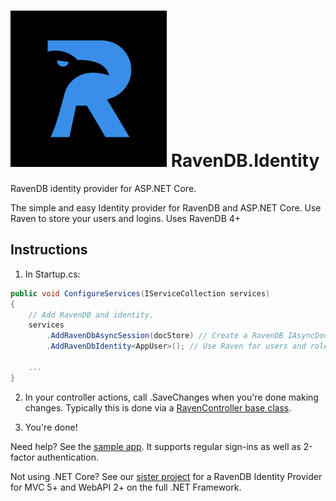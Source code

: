 ﻿# ![RavenDB logo](https://github.com/JudahGabriel/RavenDB.Identity/blob/master/RavenDB.Identity/nuget-icon.png?raw=true) RavenDB.Identity #
RavenDB identity provider for ASP.NET Core.

The simple and easy Identity provider for RavenDB and ASP.NET Core. Use Raven to store your users and logins. Uses RavenDB 4+

## Instructions ##
1. In Startup.cs:

```csharp
public void ConfigureServices(IServiceCollection services)
{
	// Add RavenDB and identity.
	services
		.AddRavenDbAsyncSession(docStore) // Create a RavenDB IAsyncDocumentSession for each request. docStore is your IDocumentStore instance. You're responsible for calling .SaveChanges after each request.
		.AddRavenDbIdentity<AppUser>(); // Use Raven for users and roles. AppUser is your class, a simple DTO to hold user data. See https://github.com/JudahGabriel/RavenDB.Identity/blob/master/Sample/Models/AppUser.cs

	...
}
```

2. In your controller actions, call .SaveChanges when you're done making changes. Typically this is done via a [RavenController base class](https://github.com/JudahGabriel/RavenDB.Identity/blob/master/Sample/Controllers/RavenController.cs).

3. You're done! 

Need help? See the [sample app](https://github.com/JudahGabriel/RavenDB.Identity/tree/master/Sample). It supports regular sign-ins as well as 2-factor authentication.

Not using .NET Core? See our [sister project](https://github.com/JudahGabriel/RavenDB.AspNet.Identity) for a RavenDB Identity Provider for MVC 5+ and WebAPI 2+ on the full .NET Framework.